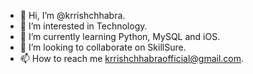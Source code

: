 - 👋 Hi, I’m @krrishchhabra.
- 👀 I’m interested in Technology.
- 🌱 I’m currently learning Python, MySQL and iOS.
- 💞️ I’m looking to collaborate on SkillSure.
- 📫 How to reach me krrishchhabraofficial@gmail.com.

<!---
krrishchhabra/krrishchhabra is a ✨ special ✨ repository because its `README.md` (this file) appears on your GitHub profile.
--!>

